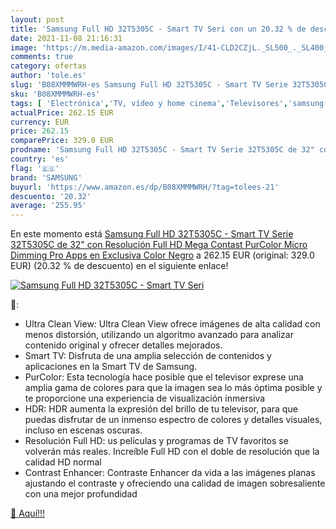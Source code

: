 ```yaml
---
layout: post
title: 'Samsung Full HD 32T5305C - Smart TV Seri con un 20.32 % de descuento'
date: 2021-11-08 21:16:31
image: 'https://m.media-amazon.com/images/I/41-CLD2CZjL._SL500_._SL400_.jpg'
comments: true
category: ofertas
author: 'tole.es'
slug: 'B08XMMMWRH-es Samsung Full HD 32T5305C - Smart TV Serie 32T5305C de 32"...'
sku: 'B08XMMMWRH-es'
tags: [ 'Electrónica','TV, vídeo y home cinema','Televisores','samsung','smart','tv', ]
actualPrice: 262.15 EUR
currency: EUR
price: 262.15
comparePrice: 329.0 EUR
prodname: 'Samsung Full HD 32T5305C - Smart TV Serie 32T5305C de 32" con Resolución Full HD  Mega Contast  PurColor  Micro Dimming Pro  Apps en Exclusiva  Color Negro'
country: 'es'
flag: '🇪🇸'
brand: 'SAMSUNG'
buyurl: 'https://www.amazon.es/dp/B08XMMMWRH/?tag=tolees-21'
descuento: '20.32'
average: '255.95'
---
```


En este momento está [Samsung Full HD 32T5305C - Smart TV Serie 32T5305C de 32" con Resolución Full HD  Mega Contast  PurColor  Micro Dimming Pro  Apps en Exclusiva  Color Negro](https://www.amazon.es/dp/B08XMMMWRH/?tag=tolees-21) a 262.15 EUR (original: 329.0 EUR) (20.32 %  de descuento) en el siguiente enlace!

[![Samsung Full HD 32T5305C - Smart TV Seri](https://m.media-amazon.com/images/I/41-CLD2CZjL._SL500_._SL400_.jpg)](https://www.amazon.es/dp/B08XMMMWRH/?tag=tolees-21)

🔎:

- Ultra Clean View: Ultra Clean View ofrece imágenes de alta calidad con menos distorsión, utilizando un algoritmo avanzado para analizar contenido original y ofrecer detalles mejorados.
- Smart TV: Disfruta de una amplia selección de contenidos y aplicaciones en la Smart TV de Samsung.
- PurColor: Esta tecnología hace posible que el televisor exprese una amplia gama de colores para que la imagen sea lo más óptima posible y te proporcione una experiencia de visualización inmersiva
- HDR: HDR aumenta la expresión del brillo de tu televisor, para que puedas disfrutar de un inmenso espectro de colores y detalles visuales, incluso en escenas oscuras.
- Resolución Full HD: us películas y programas de TV favoritos se volverán más reales. Increíble Full HD con el doble de resolución que la calidad HD normal
- Contrast Enhancer: Contraste Enhancer da vida a las imágenes planas ajustando el contraste y ofreciendo una calidad de imagen sobresaliente con una mejor profundidad

[🛒 Aquí!!!](https://www.amazon.es/dp/B08XMMMWRH/?tag=tolees-21)
